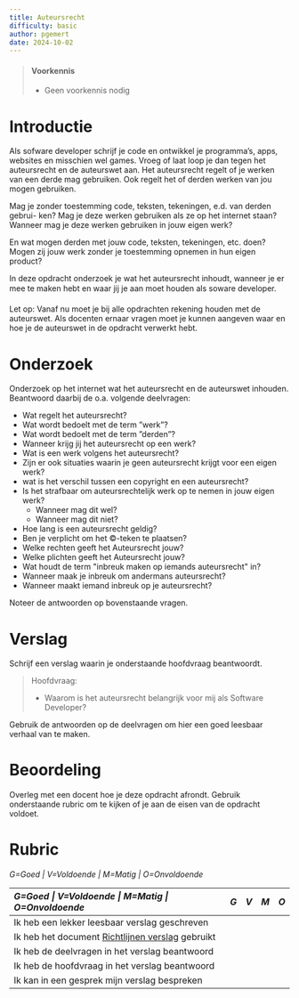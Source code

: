```yaml
---
title: Auteursrecht
difficulty: basic
author: pgemert
date: 2024-10-02
---
```


> #### Voorkennis
> * Geen voorkennis nodig

# Introductie
Als sofware developer schrijf je code en ontwikkel je programma’s, apps, websites en misschien wel games. Vroeg of laat loop je dan tegen het auteursrecht
en de auteurswet aan. Het auteursrecht regelt of je werken van een derde mag
gebruiken. Ook regelt het of derden werken van jou mogen gebruiken.

Mag je zonder toestemming code, teksten, tekeningen, e.d. van derden gebrui-
ken? Mag je deze werken gebruiken als ze op het internet staan? Wanneer mag
je deze werken gebruiken in jouw eigen werk?

En wat mogen derden met jouw code, teksten, tekeningen, etc. doen? Mogen zij
jouw werk zonder je toestemming opnemen in hun eigen product?

In deze opdracht onderzoek je wat het auteursrecht inhoudt, wanneer je er mee
te maken hebt en waar jij je aan moet houden als soware developer.

Let op: Vanaf nu moet je bij alle opdrachten rekening houden met de auteurswet. 
Als docenten ernaar vragen moet je kunnen aangeven waar en hoe je de
auteurswet in de opdracht verwerkt hebt.
    
# Onderzoek

Onderzoek op het internet wat het auteursrecht en de auteurswet inhouden.
Beantwoord daarbij de o.a. volgende deelvragen:

* Wat regelt het auteursrecht?
* Wat wordt bedoelt met de term ”werk”?
* Wat wordt bedoelt met de term ”derden”?
* Wanneer krijg jij het auteursrecht op een werk?
* Wat is een werk volgens het auteursrecht?
* Zijn er ook situaties waarin je geen auteursrecht krijgt voor een eigen werk?
* wat is het verschil tussen een copyright en een auteursrecht?
* Is het strafbaar om auteursrechtelijk werk op te nemen in jouw eigen werk?
  - Wanneer mag dit wel? 
  - Wanneer mag dit niet?
* Hoe lang is een auteursrecht geldig?
* Ben je verplicht om het ©-teken te plaatsen?
* Welke rechten geeft het Auteursrecht jouw?
* Welke plichten geeft het Auteursrecht jouw?
* Wat houdt de term "inbreuk maken op iemands auteursrecht" in? 
* Wanneer maak je inbreuk om andermans auteursrecht?
* Wanneer maakt iemand inbreuk op je auteursrecht?

Noteer de antwoorden op bovenstaande vragen.

# Verslag

Schrijf een verslag waarin je onderstaande hoofdvraag beantwoordt.

> Hoofdvraag:
> * Waarom is het auteursrecht belangrijk voor mij als Software Developer?

Gebruik de antwoorden op de deelvragen om hier een goed leesbaar verhaal van te maken.

# Beoordeling

Overleg met een docent hoe je deze opdracht afrondt.
Gebruik onderstaande rubric om te kijken of je aan de eisen van de opdracht voldoet.

# Rubric

*G=Goed \| V=Voldoende \| M=Matig \| O=Onvoldoende* 

| *G=Goed \| V=Voldoende \| M=Matig \| O=Onvoldoende* | *G* | *V* | *M* | *O* |
|:----------------------------------------------------|:----|:----|:----|:----|
| Ik heb een lekker leesbaar verslag geschreven       |     |     |     |     |
| Ik heb het document <a href="https://xerte.deltion.nl/play.php?template_id=9848" target="_blank">Richtlijnen verslag</a> gebruikt |  |  |  |  |
| Ik heb de deelvragen in het verslag beantwoord      |     |     |     |     |
| Ik heb de hoofdvraag in het verslag beantwoord      |     |     |     |     |
| Ik kan in een gesprek mijn verslag bespreken        |     |     |     |     |